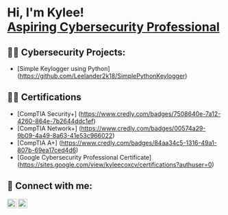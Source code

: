<h1>Hi, I'm Kylee! <br/><a href="https://www.linkedin.com/in/kylee-cox-325753164/">Aspiring Cybersecurity Professional</a>

  <h2>👨‍💻 Cybersecurity Projects:</h2>

  - [Simple Keylogger using Python] (https://github.com/Leelander2k18/SimplePythonKeylogger)
    
<h2>👨‍💻 Certifications</h2>

  - [CompTIA Security+] (https://www.credly.com/badges/7508640e-7a12-4260-864e-7b2644ddc1ef)
  - [CompTIA Network+] (https://www.credly.com/badges/00574a29-9b09-4a49-8a63-41e53c966022)
  - [CompTIA A+] (https://www.credly.com/badges/84aa34c5-1316-49a1-807b-69ea17ced4d6)
  - [Google Cybersecurity Professional Certificate] (https://sites.google.com/view/kyleecoxcv/certifications?authuser=0)



<h2> 🤳 Connect with me:</h2>

[<img align="left" alt="kyleecox | LinkedIn" width="22px" src="https://cdn.jsdelivr.net/npm/simple-icons@v3/icons/linkedin.svg" />][linkedin]
[<img align="left" alt="smileykylee20 | Instagram" width="22px" src="https://cdn.jsdelivr.net/npm/simple-icons@v3/icons/instagram.svg" />][instagram]


[instagram]: https://www.instagram.com/smileykylee20/
[linkedin]: https://www.linkedin.com/in/kylee-cox-325753164


<!--
**joshmadakor1/joshmadakor1** is a ✨ _special_ ✨ repository because its `README.md` (this file) appears on your GitHub profile.

Here are some ideas to get you started:

- 🔭 I’m currently working on ...
- 🌱 I’m currently learning ...
- 👯 I’m looking to collaborate on ...
- 🤔 I’m looking for help with ...
- 💬 Ask me about ...
- 📫 How to reach me: ...
- 😄 Pronouns: ...
- ⚡ Fun fact: ...
-->
